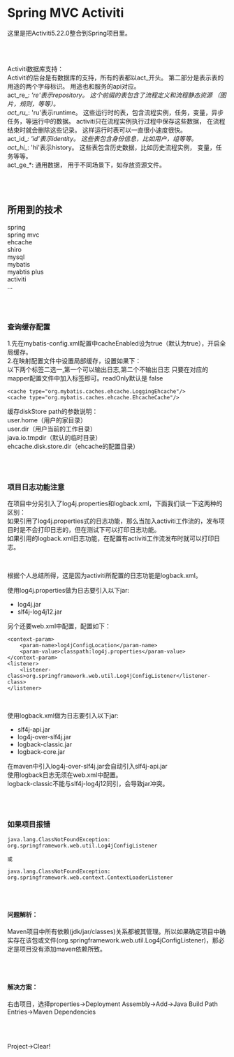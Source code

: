 # Spring MVC Activiti

这里是把Activiti5.22.0整合到Spring项目里。

<br><br>

Activiti数据库支持：<br>
Activiti的后台是有数据库的支持，所有的表都以act_开头。 第二部分是表示表的用途的两个字母标识。 用途也和服务的api对应。<br>
act_re_*: 're'表示repository。 这个前缀的表包含了流程定义和流程静态资源 （图片，规则，等等）。<br>
act_ru_*: 'ru'表示runtime。 这些运行时的表，包含流程实例，任务，变量，异步任务，等运行中的数据。 activiti只在流程实例执行过程中保存这些数据， 在流程结束时就会删除这些记录。 这样运行时表可以一直很小速度很快。<br>
act_id_*: 'id'表示identity。 这些表包含身份信息，比如用户，组等等。<br>
act_hi_*: 'hi'表示history。 这些表包含历史数据，比如历史流程实例， 变量，任务等等。<br>
act_ge_*: 通用数据， 用于不同场景下，如存放资源文件。

<br><br>

## 所用到的技术
spring<br>
spring mvc<br>
ehcache<br>
shiro<br>
mysql<br>
mybatis<br>
myabtis plus<br>
activiti<br>
...

<br><br>



### 查询缓存配置
1.先在mybatis-config.xml配置中cacheEnabled设为true（默认为true），开启全局缓存。<br>
2.在映射配置文件中设置局部缓存，设置如果下：<br>
以下两个标签二选一,第一个可以输出日志,第二个不输出日志 只要在对应的mapper配置文件中加入标签即可。readOnly默认是 false<br>
```
<cache type="org.mybatis.caches.ehcache.LoggingEhcache"/>
<cache type="org.mybatis.caches.ehcache.EhcacheCache"/>
```

缓存diskStore path的参数说明：<br>
user.home（用户的家目录）<br>
user.dir（用户当前的工作目录）<br>
java.io.tmpdir（默认的临时目录）<br>
ehcache.disk.store.dir（ehcache的配置目录）

<br><br>


### 项目日志功能注意

在项目中分另引入了log4j.properties和logback.xml，下面我们谈一下这两种的区别：<br>
如果引用了log4j.properties式的日志功能，那么当加入activiti工作流的，发布项目时是不会打印日志的，但在测试下可以打印日志功能。<br>
如果引用的logback.xml日志功能，在配置有activiti工作流发布时就可以打印日志。<br>

<br>

根据个人总结所得，这是因为activiti所配置的日志功能是logback.xml。<br>

使用log4j.properties做为日志要引入以下jar:
- log4j.jar
- slf4j-log4j12.jar

另个还要web.xml中配置，配置如下：
```
<context-param>
	<param-name>log4jConfigLocation</param-name>
	<param-value>classpath:log4j.properties</param-value>
</context-param>
<listener>
	<listener-class>org.springframework.web.util.Log4jConfigListener</listener-class>
</listener>
```

<br>

使用logback.xml做为日志要引入以下jar:
- slf4j-api.jar
- log4j-over-slf4j.jar
- logback-classic.jar
- logback-core.jar

在maven中引入log4j-over-slf4j.jar会自动引入slf4j-api.jar<br>
使用logback日志无须在web.xml中配置。<br>
logback-classic不能与slf4j-log4j12同引，会导致jar冲突。


<br><br>


### 如果项目报错

```
java.lang.ClassNotFoundException: org.springframework.web.util.Log4jConfigListener

或

java.lang.ClassNotFoundException: org.springframework.web.context.ContextLoaderListener

```

<br><br>



#### 问题解析：
Maven项目中所有依赖(jdk/jar/classes)关系都被其管理。所以如果确定项目中确实存在该包或文件(org.springframework.web.util.Log4jConfigListener)，那必定是项目没有添加maven依赖所致。

<br><br>



#### 解决方案： 
右击项目，选择properties->Deployment Assembly->Add->Java Build Path Entries->Maven Dependencies

<br><br>

Project->Clear!